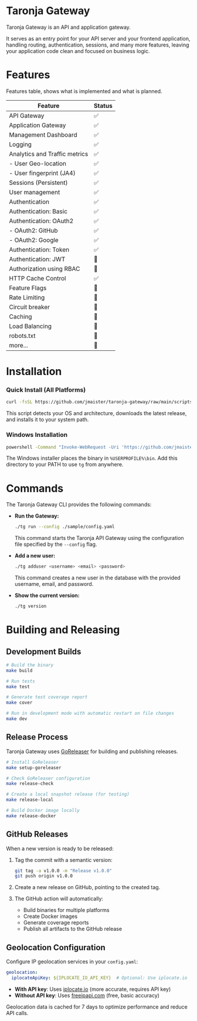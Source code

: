 # Taronja Gateway

Taronja Gateway is an API and application gateway.

It serves as an entry point for your API server and your frontend application, handling routing, authentication, sessions, and many more features, leaving your application code clean and focused on business logic.

# Features

Features table, shows what is implemented and what is planned.

| Feature                       | Status   |
|-------------------------------|----------|
| API Gateway                   | ✅       |
| Application Gateway           | ✅       |
| Management Dashboard          | ✅       |
| Logging                       | ✅       |
| Analytics and Traffic metrics | ✅       |
| - User Geo-location           | ✅       |
| - User fingerprint (JA4)      | ✅       |
| Sessions (Persistent)         | ✅       |
| User management               | ✅       |
| Authentication                | ✅       |
| Authentication: Basic         | ✅       |
| Authentication: OAuth2        | ✅       |
| - OAuth2: GitHub              | ✅       |
| - OAuth2: Google              | ✅       |
| Authentication: Token         | ✅       |
| Authentication: JWT           | 🚧       |
| Authorization using RBAC      | 🚧       |
| HTTP Cache Control            | ✅       |
| Feature Flags                 | 🚧       |
| Rate Limiting                 | 🚧       |
| Circuit breaker               | 🚧       |
| Caching                       | 🚧       |
| Load Balancing                | 🚧       |
| robots.txt                    | 🚧       |
| more...                       | 🚧       |

# Installation

### Quick Install (All Platforms)

```bash
curl -fsSL https://github.com/jmaister/taronja-gateway/raw/main/scripts/install.sh | bash
```

This script detects your OS and architecture, downloads the latest release, and installs it to your system path.

### Windows Installation

```bat
powershell -Command "Invoke-WebRequest -Uri 'https://github.com/jmaister/taronja-gateway/raw/main/scripts/install.bat' -OutFile 'install.bat'" && install.bat
```

The Windows installer places the binary in `%USERPROFILE%\bin`. Add this directory to your PATH to use `tg` from anywhere.

# Commands

The Taronja Gateway CLI provides the following commands:

*   **Run the Gateway:**
    ```bash
    ./tg run --config ./sample/config.yaml
    ```
    This command starts the Taronja API Gateway using the configuration file specified by the `--config` flag.

*   **Add a new user:**
    ```bash
    ./tg adduser <username> <email> <password>
    ```
    This command creates a new user in the database with the provided username, email, and password.

*   **Show the current version:**
    ```bash
    ./tg version
    ```

# Building and Releasing

## Development Builds

```bash
# Build the binary
make build

# Run tests
make test

# Generate test coverage report
make cover

# Run in development mode with automatic restart on file changes
make dev
```

## Release Process

Taronja Gateway uses [GoReleaser](https://goreleaser.com/) for building and publishing releases.

```bash
# Install GoReleaser
make setup-goreleaser

# Check GoReleaser configuration
make release-check

# Create a local snapshot release (for testing)
make release-local

# Build Docker image locally
make release-docker
```

## GitHub Releases

When a new version is ready to be released:

1. Tag the commit with a semantic version:
   ```bash
   git tag -a v1.0.0 -m "Release v1.0.0"
   git push origin v1.0.0
   ```

2. Create a new release on GitHub, pointing to the created tag.

3. The GitHub action will automatically:
   - Build binaries for multiple platforms
   - Create Docker images
   - Generate coverage reports
   - Publish all artifacts to the GitHub release

## Geolocation Configuration

Configure IP geolocation services in your `config.yaml`:

```yaml
geolocation:
  iplocateApiKey: ${IPLOCATE_IO_API_KEY}  # Optional: Use iplocate.io
```

- **With API key**: Uses [iplocate.io](https://www.iplocate.io) (more accurate, requires API key)
- **Without API key**: Uses [freeipapi.com](https://freeipapi.com) (free, basic accuracy)

Geolocation data is cached for 7 days to optimize performance and reduce API calls.

